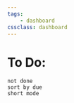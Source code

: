 ```yaml
---
tags:
    - dashboard
cssclass: dashboard
---
```

# To Do:

```tasks
not done
sort by due
short mode
```
